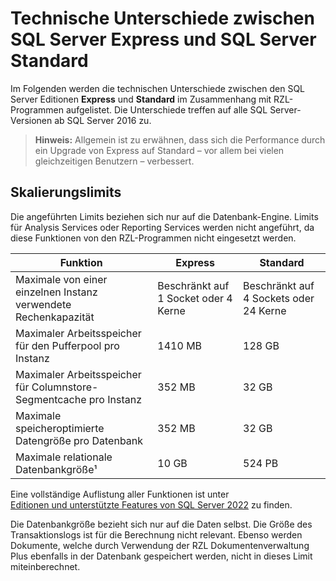 # Technische Unterschiede zwischen SQL Server Express und SQL Server Standard

Im Folgenden werden die technischen Unterschiede zwischen den SQL Server Editionen **Express** und **Standard** im Zusammenhang mit RZL-Programmen aufgelistet. Die Unterschiede treffen auf alle SQL Server-Versionen ab SQL Server 2016 zu.

> **Hinweis:** Allgemein ist zu erwähnen, dass sich die Performance durch ein Upgrade von Express auf Standard – vor allem bei vielen gleichzeitigen Benutzern – verbessert.

## Skalierungslimits

Die angeführten Limits beziehen sich nur auf die Datenbank-Engine. Limits für Analysis Services oder Reporting Services werden nicht angeführt, da diese Funktionen von den RZL-Programmen nicht eingesetzt werden.

| Funktion | Express | Standard |
|---|---|---|
| Maximale von einer einzelnen Instanz verwendete Rechenkapazität | Beschränkt auf 1 Socket oder 4 Kerne | Beschränkt auf 4 Sockets oder 24 Kerne |
| Maximaler Arbeitsspeicher für den Pufferpool pro Instanz | 1410 MB | 128 GB |
| Maximaler Arbeitsspeicher für Columnstore-Segmentcache pro Instanz | 352 MB | 32 GB |
| Maximale speicheroptimierte Datengröße pro Datenbank | 352 MB | 32 GB |
| Maximale relationale Datenbankgröße¹ | 10 GB | 524 PB |

Eine vollständige Auflistung aller Funktionen ist unter  
[Editionen und unterstützte Features von SQL Server 2022](https://learn.microsoft.com/de-de/sql/sql-server/editions-and-components-of-sql-server-2022?view=sql-server-ver16&preserve-view=true) zu finden.

Die Datenbankgröße bezieht sich nur auf die Daten selbst. Die Größe des Transaktionslogs ist für die Berechnung nicht relevant. Ebenso werden Dokumente, welche durch Verwendung der RZL Dokumentenverwaltung Plus ebenfalls in der Datenbank gespeichert werden, nicht in dieses Limit miteinberechnet.
